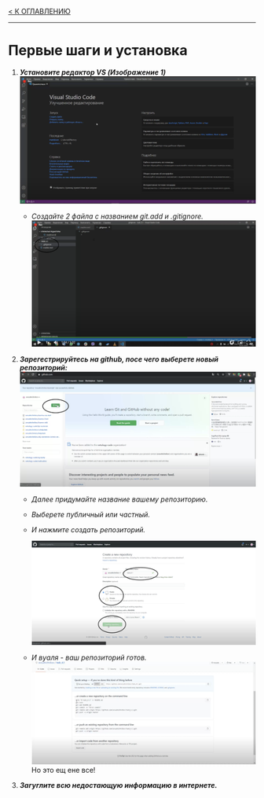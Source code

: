[< К ОГЛАВЛЕНИЮ](readme.md)
___
# Первые шаги и установка
1. ***Установите редактор VS (Изображение 1)***
![фото редактора](%D0%A1%D0%BD%D0%B8%D0%BC%D0%BE%D0%BA%20%D1%8D%D0%BA%D1%80%D0%B0%D0%BD%D0%B0%202022-11-07%20%D0%B2%2020.13.30.png)

   + *Создайте 2 файла с названием git.add и 
   .gitignore.*
    ![фото редактора](%D0%A1%D0%BD%D0%B8%D0%BC%D0%BE%D0%BA%20%D1%8D%D0%BA%D1%80%D0%B0%D0%BD%D0%B0%202022-11-07%20%D0%B2%2020.25.45.png)

2. ***Зарегестрируйтесь на github, посе чего выберете новый репозиторий:***
![фотоинструкция1](/%D0%A1%D0%BD%D0%B8%D0%BC%D0%BE%D0%BA%20%D1%8D%D0%BA%D1%80%D0%B0%D0%BD%D0%B0%202022-11-08%20%D0%B2%2022.16.03.png)
   + *Далее придумайте название вашему репозиторию.*

   + *Выберете публичный или частный.*

   + *И нажмите создать репозиторий.* 

     ![видеоинструкция2](%D0%A1%D0%BD%D0%B8%D0%BC%D0%BE%D0%BA%20%D1%8D%D0%BA%D1%80%D0%B0%D0%BD%D0%B0%202022-11-08%20%D0%B2%2022.20.46.png)
    - *И вуаля - ваш репозиторий готов.*
       ![видеоинструкция3](%D0%A1%D0%BD%D0%B8%D0%BC%D0%BE%D0%BA%20%D1%8D%D0%BA%D1%80%D0%B0%D0%BD%D0%B0%202022-11-08%20%D0%B2%2022.28.14.png)
      Но это ещ ене все!
3. ***Загуглите всю недостающую информацию в интернете.***
